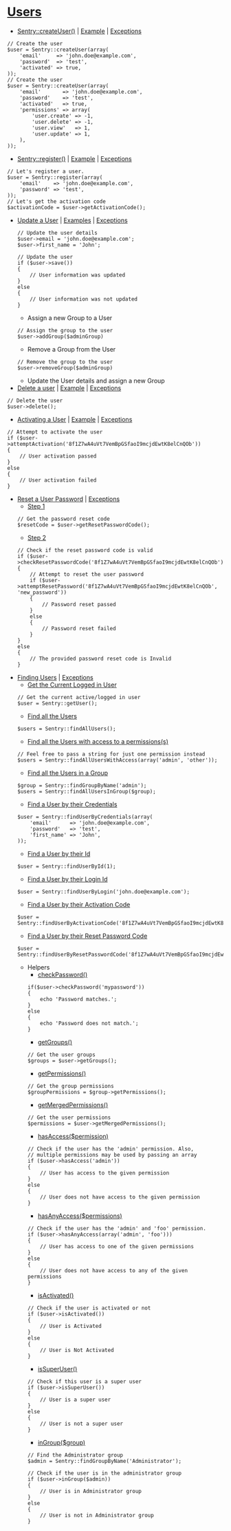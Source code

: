 # [Users](http://goo.gl/lTRhZZ)
- [Sentry::createUser()](http://goo.gl/xwSCH6) | [Example](http://goo.gl/mee7Nv) | [Exceptions](http://goo.gl/DroJDL)
```
// Create the user
$user = Sentry::createUser(array(
    'email'     => 'john.doe@example.com',
    'password'  => 'test',
    'activated' => true,
));
// Create the user
$user = Sentry::createUser(array(
    'email'       => 'john.doe@example.com',
    'password'    => 'test',
    'activated'   => true,
    'permissions' => array(
        'user.create' => -1,
        'user.delete' => -1,
        'user.view'   => 1,
        'user.update' => 1,
    ),
));
```
- [Sentry::register()](http://goo.gl/h2Uhpu) | [Example](http://goo.gl/AZbJeK) | [Exceptions](http://goo.gl/tFh7Zl)
```
// Let's register a user.
$user = Sentry::register(array(
    'email'    => 'john.doe@example.com',
    'password' => 'test',
));
// Let's get the activation code
$activationCode = $user->getActivationCode();
```
- [Update a User](http://goo.gl/FPl8Gh) | [Examples](http://goo.gl/XzHQ4t) | [Exceptions](http://goo.gl/iH1DmQ)
    ```
    // Update the user details
    $user->email = 'john.doe@example.com';
    $user->first_name = 'John';

    // Update the user
    if ($user->save())
    {
        // User information was updated
    }
    else
    {
        // User information was not updated
    }
    ```
    - Assign a new Group to a User
    ```
    // Assign the group to the user
    $user->addGroup($adminGroup)
    ```
    - Remove a Group from the User
    ```
    // Remove the group to the user
    $user->removeGroup($adminGroup)
    ```
    - Update the User details and assign a new Group
- [Delete a user](http://goo.gl/z1cz3r) | [Example](http://goo.gl/HiBRMm) | [Exceptions](http://goo.gl/p4vUI7)
```
// Delete the user
$user->delete();
```
- [Activating a User](http://goo.gl/66Zhjf) | [Example](http://goo.gl/kCdYkd) | [Exceptions](http://goo.gl/nny1Gy)
```
// Attempt to activate the user
if ($user->attemptActivation('8f1Z7wA4uVt7VemBpGSfaoI9mcjdEwtK8elCnQOb'))
{
    // User activation passed
}
else
{
    // User activation failed
}
```
- [Reset a User Password](http://goo.gl/24a3fv) | [Exceptions](http://goo.gl/BU1GnS)
    - [Step 1](http://goo.gl/xtSJg0)
    ```
    // Get the password reset code
    $resetCode = $user->getResetPasswordCode();
    ```
    - [Step 2](http://goo.gl/plOrXZ)
    ```
    // Check if the reset password code is valid
    if ($user->checkResetPasswordCode('8f1Z7wA4uVt7VemBpGSfaoI9mcjdEwtK8elCnQOb'))
    {
        // Attempt to reset the user password
        if ($user->attemptResetPassword('8f1Z7wA4uVt7VemBpGSfaoI9mcjdEwtK8elCnQOb', 'new_password'))
        {
            // Password reset passed
        }
        else
        {
            // Password reset failed
        }
    }
    else
    {
        // The provided password reset code is Invalid
    }
    ```
- [Finding Users](http://goo.gl/m4Nazj) | [Exceptions](http://goo.gl/UukT4Z)
    - [Get the Current Logged in User](http://goo.gl/38W7xN)
    ```
    // Get the current active/logged in user
    $user = Sentry::getUser();
    ```
    - [Find all the Users](http://goo.gl/TV6icq)
    ```
    $users = Sentry::findAllUsers();
    ```
    - [Find all the Users with access to a permissions(s)](http://goo.gl/taA8QH)
    ```
    // Feel free to pass a string for just one permission instead
    $users = Sentry::findAllUsersWithAccess(array('admin', 'other'));
    ```
    - [Find all the Users in a Group](http://goo.gl/g5c70w)
    ```
    $group = Sentry::findGroupByName('admin');
    $users = Sentry::findAllUsersInGroup($group);
    ```
    - [Find a User by their Credentials](http://goo.gl/xsTCKC)
    ```
    $user = Sentry::findUserByCredentials(array(
        'email'      => 'john.doe@example.com',
        'password'   => 'test',
        'first_name' => 'John',
    ));
    ```
    - [Find a User by their Id](http://goo.gl/9ee4wI)
    ```
    $user = Sentry::findUserById(1);
    ```
    - [Find a User by their Login Id](http://goo.gl/Z8hGHB)
    ```
    $user = Sentry::findUserByLogin('john.doe@example.com');
    ```
    - [Find a User by their Activation Code](http://goo.gl/XJ3Q0Y)
    ```
    $user = Sentry::findUserByActivationCode('8f1Z7wA4uVt7VemBpGSfaoI9mcjdEwtK8elCnQOb');
    ```
    - [Find a User by their Reset Password Code](http://goo.gl/bQfPtv)
    ```
    $user = Sentry::findUserByResetPasswordCode('8f1Z7wA4uVt7VemBpGSfaoI9mcjdEwtK8elCnQOb');
    ```
    - Helpers
        - [checkPassword()](http://goo.gl/zXoRDe)
        ```
        if($user->checkPassword('mypassword'))
        {
            echo 'Password matches.';
        }
        else
        {
            echo 'Password does not match.';
        }
        ```
        - [getGroups()](http://goo.gl/Z2uljJ)
        ```
        // Get the user groups
        $groups = $user->getGroups();
        ```
        - [getPermissions()](http://goo.gl/Ju9Fzd)
        ```
        // Get the group permissions
        $groupPermissions = $group->getPermissions();
        ```
        - [getMergedPermissions()](http://goo.gl/bzA6dG)
        ```
        // Get the user permissions
        $permissions = $user->getMergedPermissions();
        ```
        - [hasAccess($permission)](http://goo.gl/pDkNJl)
        ```
        // Check if the user has the 'admin' permission. Also,
        // multiple permissions may be used by passing an array
        if ($user->hasAccess('admin'))
        {
            // User has access to the given permission
        }
        else
        {
            // User does not have access to the given permission
        }
        ```
        - [hasAnyAccess($permissions)](http://goo.gl/f2gZOn)
        ```
        // Check if the user has the 'admin' and 'foo' permission.
        if ($user->hasAnyAccess(array('admin', 'foo')))
        {
            // User has access to one of the given permissions
        }
        else
        {
            // User does not have access to any of the given permissions
        }
        ```
        - [isActivated()](http://goo.gl/efNTBw)
        ```
        // Check if the user is activated or not
        if ($user->isActivated())
        {
            // User is Activated
        }
        else
        {
            // User is Not Activated
        }
        ```
        - [isSuperUser()](http://goo.gl/bVxxVd)
        ```
        // Check if this user is a super user
        if ($user->isSuperUser())
        {
            // User is a super user
        }
        else
        {
            // User is not a super user
        }
        ```
        - [inGroup($group)](http://goo.gl/drfzAQ)
        ```
        // Find the Administrator group
        $admin = Sentry::findGroupByName('Administrator');

        // Check if the user is in the administrator group
        if ($user->inGroup($admin))
        {
            // User is in Administrator group
        }
        else
        {
            // User is not in Administrator group
        }
        ```
